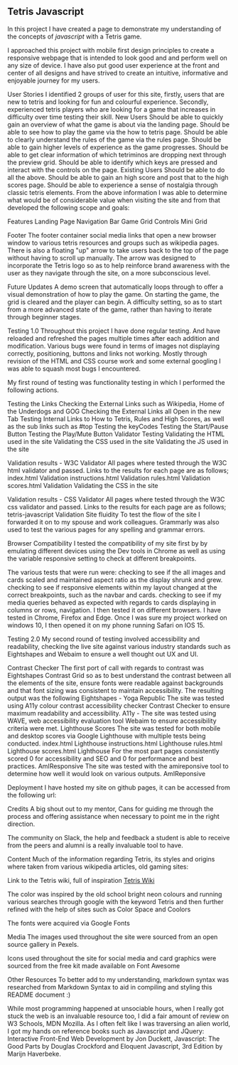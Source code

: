 ## Tetris Javascript
In this project I have created a page to demonstrate my understanding of the concepts of *javascript* with a Tetris game. 

I approached this project with mobile first design principles to create a responsive webpage that is intended to look good and and perform well on any size of device. I have also put good user experience at the front and center of all designs and have strived to create an intuitive, informative and enjoyable journey for my users.

User Stories
I identified 2 groups of user for this site, firstly, users that are new to tetris and looking for fun and colourful experience. Secondly, experienced tetris players who are looking for a game that increases in difficulty over time testing their skill.
New Users
Should be able to quickly gain an overview of what the game is about via the landing page.
Should be able to see how to play the game via the how to tetris page.
Should be able to clearly understand the rules of the game via the rules page.
Should be able to gain higher levels of experience as the game progresses.
Should be able to get clear information of which tetriminos are dropping next through the preview grid.
Should be able to identify which keys are pressed and interact with the controls on the page.
Existing Users
Should be able to do all the above.
Should be able to gain an high score and post that to the high scores page.
Should be able to experience a sense of nostalgia through classic tetris elements.
From the above information I was able to determine what would be of considerable value when visiting the site and from that developed the following scope and goals:

<!-- still to add -->

Features
Landing Page
Navigation Bar
Game Grid
Controls
Mini Grid
 
<!-- 
One of the key factors with the site is responsive design, and with the navbar this is carried through in the way in which it behaves on smaller screens, with it taking up 100% width and stacking for easier readability and an improved user experience that doesn't detract the focus away from the site. -->
 

Footer
The footer container social media links that open a new browser window to various tetris resources and groups such as wikipedia pages. There is also a floating "up" arrow to take users back to the top of the page without having to scroll up manually. The arrow was designed to incorporate the Tetris logo so as to help reinforce brand awareness with the user as they navigate through the site, on a more subconscious level.
 

Future Updates
A demo screen that automatically loops through to offer a visual demonstration of how to play the game. On starting the game, the grid is cleared and the player can begin.
A difficulty setting, so as to start from a more advanced state of the game, rather than having to iterate through beginner stages.
 

Testing 1.0
Throughout this project I have done regular testing. And have reloaded and refreshed the pages multiple times after each addition and modification. Various bugs were found in terms of images not displaying correctly, positioning, buttons and links not working. Mostly through revision of the HTML and CSS course work and some external googling I was able to squash most bugs I encountered.

My first round of testing was functionality testing in which I performed the following actions.

Testing the Links
Checking the External Links such as Wikipedia, Home of the Underdogs and GOG
Checking the External Links all Open in the new Tab
Testing Internal Links to How to Tetris, Rules and High Scores, as well as the sub links such as #top
Testing the keyCodes
Testing the Start/Pause Button
Testing the Play/Mute Button
Validator Testing
Validating the HTML used in the site
Validating the CSS used in the site
Validating the JS used in the site

Validation results - W3C Validator
All pages where tested through the W3C html validator and passed. Links to the results for each page are as follows;
index.html Validation
instructions.html Validation
rules.html Validation
scores.html Validation
Validating the CSS in the site

Validation results - CSS Validator
All pages where tested through the W3C css validator and passed. Links to the results for each page are as follows;
tetris-javascript Validation
Site fluidity
To test the flow of the site I forwarded it on to my spouse and work colleagues. Grammarly was also used to test the various pages for any spelling and grammar errors.

Browser Compatibility
I tested the compatibility of my site first by by emulating different devices using the Dev tools in Chrome as well as using the variable responsive setting to check at different breakpoints.

The various tests that were run were:
checking to see if the all images and cards scaled and maintained aspect ratio as the display shrunk and grew.
checking to see if responsive elements within my layout changed at the correct breakpoints, such as the navbar and cards.
checking to see if my media queries behaved as expected with regards to cards displaying in columns or rows, navigation.
I then tested it on different browsers. I have tested in Chrome, Firefox and Edge. Once I was sure my project worked on windows 10, I then opened it on my phone running Safari on IOS 15.

Testing 2.0
My second round of testing involved accessibility and readability, checking the live site against various industry standards such as Eightshapes and Webaim to ensure a well thought out UX and UI.

Contrast Checker
The first port of call with regards to contrast was Eightshapes Contrast Grid so as to best understand the contrast between all the elements of the site, ensure fonts were readable against backgrounds and that font sizing was consistent to maintain accessibility.
The resulting output was the following Eightshapes - Yoga Republic
The site was tested using A11y colour contrast accessibility checker Contrast Checker to ensure maximum readability and accessibility.
A11y - 
The site was tested using WAVE, web accessibility evaluation tool Webaim to ensure accessibility criteria were met.
Lighthouse Scores
The site was tested for both mobile and desktop scores via Google Lighthouse with multiple tests being conducted.
index.html Lighthouse
instructions.html Lighthouse
rules.html Lighthouse
scores.html Lighthouse
For the most part pages consistently scored 0 for accessibility and SEO and 0 for performance and best practices.
AmIResponsive
The site was tested with the amireponsive tool to determine how well it would look on various outputs. AmIReponsive
 

Deployment
I have hosted my site on github pages, it can be accessed from the following url:
<!-- need to add more information to this area and explain the process in more detail -->


 

Credits
A big shout out to my mentor, Cans for guiding me through the process and offering assistance when necessary to point me in the right direction.

The community on Slack, the help and feedback a student is able to receive from the peers and alumni is a really invaluable tool to have.



 

Content
Much of the information regarding Tetris, its styles and origins where taken from various wikipedia articles, old gaming sites:

Link to the Tetris wiki, full of inspiration [Tetris Wiki](https://en.wikipedia.org/wiki/Tetris)

The color was inspired by the old school bright neon colours and running various searches through google with the keyword Tetris and then further refined with the help of sites such as Color Space and Coolors

The fonts were acquired via Google Fonts

 

Media
The images used throughout the site were sourced from an open source gallery in Pexels. 

Icons used throughout the site for social media and card graphics were sourced from the free kit made available on Font Awesome

 

Other Resources
To better add to my understanding, markdown syntax was researched from Markdown Syntax to aid in compiling and styling this README document :)

While most programming happened at unsociable hours, when I really got stuck the web is an invaluable resource too, I did a fair amount of review on W3 Schools, MDN Mozilla. As I often felt like I was traversing an alien world, I got my hands on reference books such as Javascript and JQuery: Interactive Front-End Web Development by Jon Duckett, Javascript: The Good Parts by Douglas Crockford and Eloquent Javascript, 3rd Edition by Marijn Haverbeke. 

 